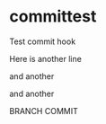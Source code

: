committest
==========

Test commit hook


Here is another line


and another

and another


BRANCH COMMIT